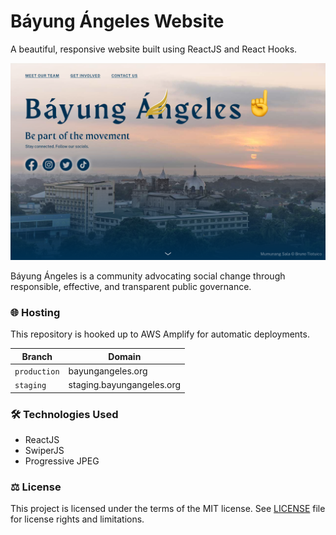 # Báyung Ángeles Website

A beautiful, responsive website built using ReactJS and React Hooks.

[![Báyung Ángeles](/screenshots/landing.png?raw=true)](https://bayungangeles.org/)

Báyung Ángeles is a community advocating social change through responsible, effective, and transparent public governance.

### 🌐 Hosting

This repository is hooked up to AWS Amplify for automatic deployments.

| Branch | Domain |
| --- | --- |
| `production` | bayungangeles.org |
| `staging` | staging.bayungangeles.org |

### 🛠 Technologies Used

- ReactJS
- SwiperJS
- Progressive JPEG

### ⚖️ License

This project is licensed under the terms of the MIT license. See [LICENSE](LICENSE.md) file for license rights and limitations.

